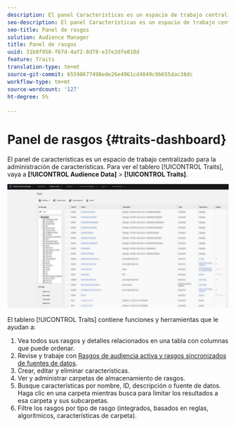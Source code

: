 ```yaml
---
description: El panel Características es un espacio de trabajo centralizado para la administración de características.
seo-description: El panel Características es un espacio de trabajo centralizado para la administración de características.
seo-title: Panel de rasgos
solution: Audience Manager
title: Panel de rasgos
uuid: 31b8f958-f67d-4af2-8d78-e37e2dfe810d
feature: Traits
translation-type: tm+mt
source-git-commit: 65598677498ede26e4961cd4849c9b655dac38dc
workflow-type: tm+mt
source-wordcount: '127'
ht-degree: 5%

---
```



# Panel de rasgos {#traits-dashboard}

El panel de características es un espacio de trabajo centralizado para la administración de características. Para ver el tablero [!UICONTROL Traits], vaya a **[!UICONTROL Audience Data]** > **[!UICONTROL Traits]**.

![](assets/traits-dashboard.png)

<!-- c_tb_dashboard.xml -->

El tablero [!UICONTROL Traits] contiene funciones y herramientas que le ayudan a:

1. Vea todos sus rasgos y detalles relacionados en una tabla con columnas que puede ordenar.
2. Revise y trabaje con [Rasgos de audiencia activa y rasgos sincronizados de fuentes de datos](../../features/traits/client-activity-synced-audience-traits.md).
3. Crear, editar y eliminar características.
4. Ver y administrar carpetas de almacenamiento de rasgos.
5. Busque características por nombre, ID, descripción o fuente de datos. Haga clic en una carpeta mientras busca para limitar los resultados a esa carpeta y sus subcarpetas.
6. Filtre los rasgos por tipo de rasgo (integrados, basados en reglas, algorítmicos, características de carpeta).
